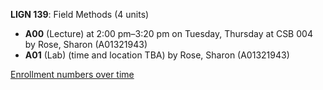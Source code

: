 **LIGN 139**: Field Methods (4 units)

- **A00** (Lecture) at 2:00 pm–3:20 pm on Tuesday, Thursday at CSB 004 by Rose, Sharon (A01321943)
- **A01** (Lab) (time and location TBA) by Rose, Sharon (A01321943)

[Enrollment numbers over time](./LIGN139.tsv)
